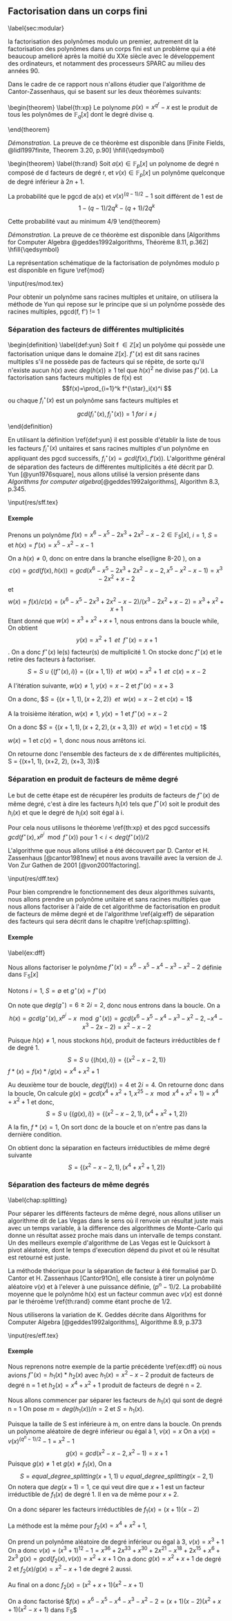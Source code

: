 ## Factorisation dans un corps fini
\label{sec:modular}

la factorisation des polynômes modulo un premier, autrement dit la factorisation des polynômes dans un corps fini
est un problème qui a été beaucoup
amelioré après la moitié du XXe siècle avec le développement des ordinateurs, et notamment des processeurs SPARC
au milieu des années 90. 

Dans le cadre de ce rapport nous n'allons étudier que l'algorithme de Cantor-Zassenhaus, qui se basent sur les deux
théorèmes suivants:

\begin{theorem}
\label{th:xp}
Le polynome $p(x) = x^{q^r} - x$ est le produit de tous les polynômes de $\mathbb{F}_q[x]$ dont le degré divise q.

\end{theorem}

_Démonstration._ La preuve de ce théorème est disponible dans [Finite Fields, @lidl1997finite, Theorem 3.20, p.90]
\hfill{\qedsymbol}

\begin{theorem}
\label{th:rand}
Soit $a(x)\in \mathbb{F}_p[x]$ un polynome de degré n composé de d facteurs de degré r, 
et $v(x)\in \mathbb{F}_p[x]$ un polynôme quelconque de degré inférieur à $2n+1$.

La probabilité que le pgcd de a(x) et $v(x)^{(q-1)/2} - 1$ soit différent de 1 est de
$$1 - {(q-1)/2q}^k - {(q+1)/2q}^k$$

Cette probabilité vaut au minimum 4/9
\end{theorem}

_Démonstration._ La preuve de ce théorème est disponible dans
[Algorithms for Computer Algebra @geddes1992algorithms, Théorème 8.11, p.362] \hfill{\qedsymbol}

La représentation schématique de la factorisation de polynômes modulo p est disponible en figure \ref{mod}

\input{res/mod.tex}

Pour obtenir un polynôme sans racines multiples et unitaire, on utilisera la méthode de Yun qui repose sur le principe que
si un polynôme possède des racines multiples, pgcd(f, f') != 1

### Séparation des facteurs de différentes multiplicités

\begin{definition}
\label{def:yun}
Soit f $\in \mathbb{Z}[x]$ un polyôme qui possède une factorisation unique dans le domaine $\mathbb{Z}[x]$. $f^{\star}(x)$ est dit sans racines multiples
s'il ne possède pas de facteurs qui se répète, de sorte qu'il n'existe aucun $h(x)$ avec $deg(h(x)) \geq 1$ tel que $h(x)^2$ ne divise pas $f^{\star}(x)$.
La factorisation sans facteurs multiples de f(x) est
$$f(x)=\prod_{i=1}^k f^{\star}_i(x)^i $$
ou chaque $f^{\star}_i(x)$ est un polynôme sans facteurs multiples et
$$gcd(f^{\star}_i(x), f^{\star}_j(x)) = 1 \; for \; i \neq j $$
\end{definition}


En utilisant la définition \ref{def:yun} il est possible d'établir la liste de tous les facteurs $f^{\star}_i(x)$ unitaires et sans racines multiples
d'un polynôme en appliquant des pgcd successifs, $f^{\star}_i(x)=gcd(f(x), f'(x))$. L'algorithme général de séparation des facteurs de différentes
multiplicités a été décrit par D. Yun [@yun1976square], nous allons utilisé la version présente dans _Algorithms for computer algebra_[@geddes1992algorithms], Algorithm 8.3, p.345.

\input{res/sff.tex}

#### Exemple

Prenons un polynôme $f(x) = x^6 - x^5 - 2x^3 + 2x^2 - x - 2 \in \mathbb{F}_5[x]$,
 $i=1$, $S = {}$ et $h(x) = f'(x) = x^5 - x^2 - x - 1$

On a $h(x) \neq 0$, donc on entre dans la branche else(ligne 8-20 ), on a
$$c(x) = gcd(f(x), h(x)) = gcd(x^6 - x^5 - 2x^3 + 2x^2 - x - 2, x^5 - x^2 - x - 1) = x^3 - 2x^2 + x - 2$$
et
$$w(x) = f(x) / c(x) = (x^6 - x^5 - 2x^3 + 2x^2 - x - 2)/(x^3 - 2x^2 + x - 2) = x^3 + x^2 + x + 1$$
Etant donné que $w(x) = x^3 + x^2 + x + 1$, nous entrons dans la boucle while,
On obtient $$y(x) = x^2 + 1\;\ et\;\ f^{\star}(x) = x + 1$$.
On a donc $f^{\star}(x)$ le(s) facteur(s) de multiplicité 1. On stocke donc $f^{\star}(x)$ et le retire des facteurs à factoriser.
$$S = S \cup \{(f^{\star}(x), i)\} = \{(x + 1, 1)\} \;\;et\;\; w(x) = x^2 + 1\;\; et\;\; c(x) = x - 2 $$

A l'itération suivante, $w(x) \neq 1$, 
$y(x) = x - 2$ et $f^{\star}(x) = x + 3$

On a donc,
$$S = \{(x+1, 1), (x+2, 2)\} \;\;et\;\; w(x) = x - 2$ et $c(x) =1$$

A la troisième itération, $w(x) \neq 1$,
$y(x) = 1$ et $f^{\star}(x) = x - 2$

On a donc
$$S = \{(x+1, 1), (x+2, 2), (x+3, 3)\} \;\; et \;\; w(x) = 1$  et $c(x) = 1$$

$w(x) = 1$ et $c(x) = 1$, donc nous nous arrêtons ici.

On retourne donc l'ensemble des facteurs de x de différentes multiplicités,
S = \{(x+1, 1), (x+2, 2), (x+3, 3)\}$


### Séparation en produit de facteurs de même degré

Le but de cette étape est de récupérer les produits de facteurs de $f^{\star}(x)$ de même degré, c'est à dire
les facteurs $h_i(x)$ tels que $f^{\star}(x)$ soit le produit des $h_i(x)$ et que le degré de $h_i(x)$ soit
égal à i.

Pour cela nous utilisons le théorème \ref{th:xp} et des pgcd successifs $gcd(f^{\star}(x), x^{p^i} \mod f^{\star}(x))$ pour 
$1 < i < deg(f^{\star}(x))/2$ 

L'algorithme que nous allons utilisé a été découvert par D. Cantor et H. Zassenhaus [@cantor1981new] et nous avons travaillé avec la version
de J. Von Zur Gathen de 2001 [@von2001factoring].

\input{res/dff.tex}

Pour bien comprendre le fonctionnement des deux algorithmes suivants, nous allons prendre un polynôme unitaire et sans racines
multiples que nous allons factoriser à l'aide de cet algorithme de factorisation en produit de facteurs de même degré
et de l'algorithme \ref{alg:eff} de séparation des facteurs qui sera décrit dans le chapitre \ref{chap:splitting}.

#### Exemple
\label{ex:dff}

Nous allons factoriser le polynôme $f^{\star}(x) = x^6-x^5-x^4-x^3-x^2-2$ définie dans $\mathbb{F}_5[x]$

Notons $i =1$, $S = \emptyset$ et $g^{\star}(x)=f^{\star}(x)$

On note que $deg(g^{\star}) = 6 \geq 2i = 2$, donc nous entrons dans la boucle.
On a
$$h(x) = gcd(g^{\star}(x), x^{p^i} - x \mod g^{\star}(x))
= gcd(x^6-x^5-x^4-x^3-x^2-2, -x^4-x^3-2x-2) = x^2-x-2$$

Puisque $h(x) \neq 1$, nous stockons $h(x)$, produit de facteurs irréductibles de f de degré 1.
$$S = S \cup \{(h(x), i)\} = \{(x^2-x-2, 1)\}$$
$f*(x)=f(x)*/g(x) = x^4+x^2+1$

Au deuxième tour de boucle, $deg(f(x)) = 4$ et $2i = 4$. On retourne donc dans la boucle,
On calcule
$g(x) = gcd(x^4+x^2+1, x^25-x \mod x^4+x^2+1) = x^4+x^2+1$
et donc,
$$S = S \cup \{(g(x), i)\} = \{(x^2-x-2, 1), (x^4+x^2+1, 2)\}$$

A la fin, $f*(x) = 1$, On sort donc de la boucle et on n'entre pas dans la dernière condition.

On obtient donc la séparation en facteurs irréductibles de même degré suivante $$S = \{(x^2-x-2, 1), (x^4+x^2+1, 2)\}$$


### Séparation des facteurs de même degrés
\label{chap:splitting}

Pour séparer les différents facteurs de même degré, nous allons utiliser un algorithme dit de Las Vegas dans le sens
où il renvoie un résultat juste mais avec un temps variable, à la difference des algorithmes de Monte-Carlo qui donne un résultat assez proche mais dans
un intervalle de temps constant. Un des meilleurs exemple d'algorithme de Las Vegas est le Quicksort à pivot aléatoire, dont le temps d'execution dépend
du pivot et où le résultat est retourné est juste.

La méthode théorique pour la séparation de facteur à été formalisé par D. Cantor et H. Zassenhaus [Cantor91On], elle consiste
à tirer un polynôme aléatoire $v(x)$ et à l'elever à une puissance définie, $(p^n-1)/2$. La probabilité moyenne que le polynôme h(x) est un facteur
commun avec $v(x)$ est donné par le théroème \ref{th:rand} comme étant proche de 1/2.

Nous utiliserons la variation de K. Geddes décrite dans 
Algorithms for Computer Algebra [@geddes1992algorithms], Algorithme 8.9, p.373

\input{res/eff.tex}

#### Exemple

Nous reprenons notre exemple de la partie précédente \ref{ex:dff} où nous avions
$f^{\star}(x) = h_1(x)*h_2(x)$ avec $h_1(x) = x^2-x-2$ produit de facteurs de degré n = 1
et $h_2(x) = x^4+x^2+1$ produit de facteurs de degré n = 2.

Nous allons commencer par séparer les facteurs de $h_1(x)$ qui sont de degré n = 1
On pose $m = deg(h_1(x))/n = 2$ et $S = {h_1(x)}$.

Puisque la taille de S est inférieure à m, on entre dans la boucle.
On prends un polynome aléatoire de degré inférieur ou égal à 1, $v(x) = x$
On a $v(x) = v(x)^{(q^n-1)/2}-1 = x^2 - 1$
$$g(x) = gcd(x^2-x-2, x^2-1) = x+1$$
Puisque $g(x) \neq 1$ et $g(x) \neq f_1(x)$,
On a $$S = equal\_degree\_splitting(x+1, 1) \cup equal\_degree\_splitting(x-2, 1)$$
On notera que $deg(x+1) = 1$, ce qui veut dire que $x+1$ est un facteur irréductible de $f_1(x)$ de degré 1.
Il en va de même pour $x+2$.

On a donc séparer les facteurs irréductibles de $f_1(x) = (x+1)(x-2)$

La méthode est la même pour $f_2(x) = x^4+x^2+1$,

On prend un polynôme aléatoire de degré inférieur ou égal à 3, $v(x) = x^3 + 1$
On a donc $v(x) = (x^3+1)^12-1 = x^36+2x^33+x^30+2x^21-x^18+2x^15+x^6+2x^3$
$g(x) = gcd(f_2(x), v(x)) = x^2+x+1$
On a donc $g(x)=x^2+x+1$ de degré 2 et $f_2(x)/g(x) = x^2-x+1$ de degré 2 aussi.

Au final on a donc $f_2(x)=(x^2+x+1)(x^2-x+1)$

On a donc factorisé $$f(x)=x^6-x^5-x^4-x^3-x^2-2 = (x+1)(x-2)(x^2+x+1)(x^2-x+1)$ dans $\mathbb{F}_5$$

